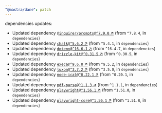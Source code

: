 ```yaml
---
"@mastra/dane": patch
---
```

dependencies updates:
  - Updated dependency [`@inquirer/prompts@^7.9.0` ↗︎](https://www.npmjs.com/package/@inquirer/prompts/v/7.9.0) (from `^7.8.4`, in `dependencies`)
  - Updated dependency [`chalk@^5.6.2` ↗︎](https://www.npmjs.com/package/chalk/v/5.6.2) (from `^5.4.1`, in `dependencies`)
  - Updated dependency [`dotenv@^16.6.1` ↗︎](https://www.npmjs.com/package/dotenv/v/16.6.1) (from `^16.4.7`, in `dependencies`)
  - Updated dependency [`drizzle-kit@^0.31.5` ↗︎](https://www.npmjs.com/package/drizzle-kit/v/0.31.5) (from `^0.30.5`, in `dependencies`)
  - Updated dependency [`execa@^9.6.0` ↗︎](https://www.npmjs.com/package/execa/v/9.6.0) (from `^9.5.2`, in `dependencies`)
  - Updated dependency [`luxon@^3.7.2` ↗︎](https://www.npmjs.com/package/luxon/v/3.7.2) (from `^3.5.0`, in `dependencies`)
  - Updated dependency [`node-ical@^0.22.1` ↗︎](https://www.npmjs.com/package/node-ical/v/0.22.1) (from `^0.20.1`, in `dependencies`)
  - Updated dependency [`pdf-parse@^1.1.3` ↗︎](https://www.npmjs.com/package/pdf-parse/v/1.1.3) (from `^1.1.1`, in `dependencies`)
  - Updated dependency [`playwright@^1.56.1` ↗︎](https://www.npmjs.com/package/playwright/v/1.56.1) (from `^1.51.0`, in `dependencies`)
  - Updated dependency [`playwright-core@^1.56.1` ↗︎](https://www.npmjs.com/package/playwright-core/v/1.56.1) (from `^1.51.0`, in `dependencies`)
